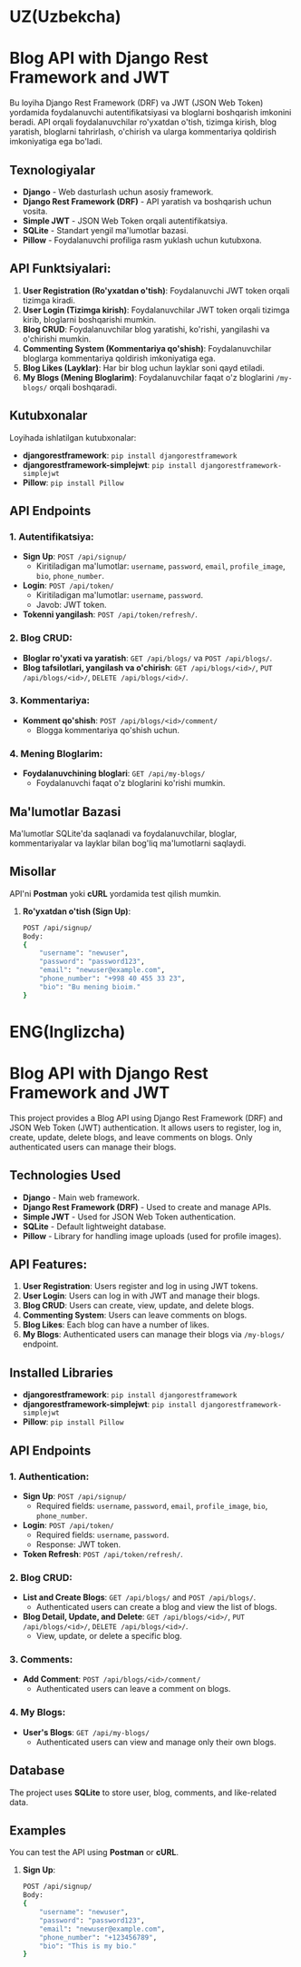# UZ(Uzbekcha)
# Blog API with Django Rest Framework and JWT

Bu loyiha Django Rest Framework (DRF) va JWT (JSON Web Token) yordamida foydalanuvchi autentifikatsiyasi va bloglarni boshqarish imkonini beradi. API orqali foydalanuvchilar ro'yxatdan o'tish, tizimga kirish, blog yaratish, bloglarni tahrirlash, o'chirish va ularga kommentariya qoldirish imkoniyatiga ega bo'ladi.

## Texnologiyalar
- **Django** - Web dasturlash uchun asosiy framework.
- **Django Rest Framework (DRF)** - API yaratish va boshqarish uchun vosita.
- **Simple JWT** - JSON Web Token orqali autentifikatsiya.
- **SQLite** - Standart yengil ma'lumotlar bazasi.
- **Pillow** - Foydalanuvchi profiliga rasm yuklash uchun kutubxona.

## API Funktsiyalari:
1. **User Registration (Ro'yxatdan o'tish)**: Foydalanuvchi JWT token orqali tizimga kiradi.
2. **User Login (Tizimga kirish)**: Foydalanuvchilar JWT token orqali tizimga kirib, bloglarni boshqarishi mumkin.
3. **Blog CRUD**: Foydalanuvchilar blog yaratishi, ko'rishi, yangilashi va o'chirishi mumkin.
4. **Commenting System (Kommentariya qo'shish)**: Foydalanuvchilar bloglarga kommentariya qoldirish imkoniyatiga ega.
5. **Blog Likes (Layklar)**: Har bir blog uchun layklar soni qayd etiladi.
6. **My Blogs (Mening Bloglarim)**: Foydalanuvchilar faqat o'z bloglarini `/my-blogs/` orqali boshqaradi.

## Kutubxonalar
Loyihada ishlatilgan kutubxonalar:
- **djangorestframework**: `pip install djangorestframework`
- **djangorestframework-simplejwt**: `pip install djangorestframework-simplejwt`
- **Pillow**: `pip install Pillow`

## API Endpoints

### 1. Autentifikatsiya:
- **Sign Up**: `POST /api/signup/`
  - Kiritiladigan ma'lumotlar: `username`, `password`, `email`, `profile_image`, `bio`, `phone_number`.
- **Login**: `POST /api/token/`
  - Kiritiladigan ma'lumotlar: `username`, `password`.
  - Javob: JWT token.
- **Tokenni yangilash**: `POST /api/token/refresh/`.

### 2. Blog CRUD:
- **Bloglar ro'yxati va yaratish**: `GET /api/blogs/` va `POST /api/blogs/`.
- **Blog tafsilotlari, yangilash va o'chirish**: `GET /api/blogs/<id>/`, `PUT /api/blogs/<id>/`, `DELETE /api/blogs/<id>/`.

### 3. Kommentariya:
- **Komment qo'shish**: `POST /api/blogs/<id>/comment/`
  - Blogga kommentariya qo'shish uchun.

### 4. Mening Bloglarim:
- **Foydalanuvchining bloglari**: `GET /api/my-blogs/`
  - Foydalanuvchi faqat o'z bloglarini ko'rishi mumkin.

## Ma'lumotlar Bazasi
Ma'lumotlar SQLite'da saqlanadi va foydalanuvchilar, bloglar, kommentariyalar va layklar bilan bog'liq ma'lumotlarni saqlaydi.

## Misollar
API'ni **Postman** yoki **cURL** yordamida test qilish mumkin.

1. **Ro'yxatdan o'tish (Sign Up)**:
   ```bash
   POST /api/signup/
   Body:
   {
       "username": "newuser",
       "password": "password123",
       "email": "newuser@example.com",
       "phone_number": "+998 40 455 33 23",
       "bio": "Bu mening bioim."
   }

# ENG(Inglizcha)

# Blog API with Django Rest Framework and JWT

This project provides a Blog API using Django Rest Framework (DRF) and JSON Web Token (JWT) authentication. It allows users to register, log in, create, update, delete blogs, and leave comments on blogs. Only authenticated users can manage their blogs.

## Technologies Used
- **Django** - Main web framework.
- **Django Rest Framework (DRF)** - Used to create and manage APIs.
- **Simple JWT** - Used for JSON Web Token authentication.
- **SQLite** - Default lightweight database.
- **Pillow** - Library for handling image uploads (used for profile images).

## API Features:
1. **User Registration**: Users register and log in using JWT tokens.
2. **User Login**: Users can log in with JWT and manage their blogs.
3. **Blog CRUD**: Users can create, view, update, and delete blogs.
4. **Commenting System**: Users can leave comments on blogs.
5. **Blog Likes**: Each blog can have a number of likes.
6. **My Blogs**: Authenticated users can manage their blogs via `/my-blogs/` endpoint.

## Installed Libraries
- **djangorestframework**: `pip install djangorestframework`
- **djangorestframework-simplejwt**: `pip install djangorestframework-simplejwt`
- **Pillow**: `pip install Pillow`

## API Endpoints

### 1. Authentication:
- **Sign Up**: `POST /api/signup/`
  - Required fields: `username`, `password`, `email`, `profile_image`, `bio`, `phone_number`.
- **Login**: `POST /api/token/`
  - Required fields: `username`, `password`.
  - Response: JWT token.
- **Token Refresh**: `POST /api/token/refresh/`.

### 2. Blog CRUD:
- **List and Create Blogs**: `GET /api/blogs/` and `POST /api/blogs/`.
  - Authenticated users can create a blog and view the list of blogs.
- **Blog Detail, Update, and Delete**: `GET /api/blogs/<id>/`, `PUT /api/blogs/<id>/`, `DELETE /api/blogs/<id>/`.
  - View, update, or delete a specific blog.

### 3. Comments:
- **Add Comment**: `POST /api/blogs/<id>/comment/`
  - Authenticated users can leave a comment on blogs.

### 4. My Blogs:
- **User's Blogs**: `GET /api/my-blogs/`
  - Authenticated users can view and manage only their own blogs.

## Database
The project uses **SQLite** to store user, blog, comments, and like-related data.

## Examples
You can test the API using **Postman** or **cURL**.

1. **Sign Up**:
   ```bash
   POST /api/signup/
   Body:
   {
       "username": "newuser",
       "password": "password123",
       "email": "newuser@example.com",
       "phone_number": "+123456789",
       "bio": "This is my bio."
   }

  

